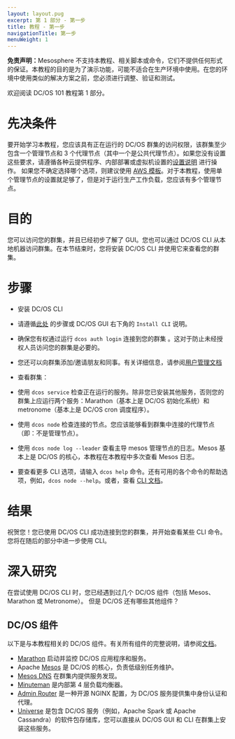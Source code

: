```yaml
---
layout: layout.pug
excerpt: 第 1 部分 - 第一步
title: 教程 - 第一步
navigationTitle: 第一步
menuWeight: 1
---
```


<p class="message--warning"><strong>免责声明：</strong>Mesosphere 不支持本教程、相关脚本或命令，它们不提供任何形式的保证。本教程的目的是为了演示功能，可能不适合在生产环境中使用。在您的环境中使用类似的解决方案之前，您必须进行调整、验证和测试。</p>

欢迎阅读 DC/OS 101 教程第 1 部分。

# 先决条件
要开始学习本教程，您应该具有正在运行的 DC/OS 群集的访问权限，该群集至少包含一个管理节点和 3 个代理节点（其中一个是公共代理节点）。如果您没有设置这些要求，请遵循各种云提供程序、内部部署或虚拟机设置的[设置说明](/cn/1.11/installing/) 进行操作。
如果您不确定选择哪个选项，则建议使用 <a href="https://downloads.dcos.io/dcos/stable/aws.html" target="_blank">AWS 模板</a>。对于本教程，使用单个管理节点的设置就足够了，但是对于运行生产工作负载，您应该有多个管理节点。

# 目的
您可以访问您的群集，并且已经初步了解了 GUI。您也可以通过 DC/OS CLI 从本地机器访问群集。在本节结束时，您将安装 DC/OS CLI 并使用它来查看您的群集。

# 步骤
 * 安装 DC/OS CLI
 * 请遵循[此处](/cn/1.11/cli/install/) 的步骤或 DC/OS GUI 右下角的 `Install CLI` 说明。
 * 确保您有权通过运行 `dcos auth login` 连接到您的群集 。这对于防止未经授权人员访问您的群集是必要的。
 * 您还可以向群集添加/邀请朋友和同事。有关详细信息，请参阅[用户管理文档](/cn/1.11/security/ent/users-groups/)

 * 查看群集：
 * 使用 `dcos service` 检查正在运行的服务。除非您已安装其他服务，否则您的群集上应运行两个服务：Marathon（基本上是 DC/OS 初始化系统）和 metronome（基本上是 DC/OS cron 调度程序）。
 * 使用 `dcos node` 检查连接的节点。您应该能够看到群集中连接的代理节点（即：不是管理节点）。
 * 使用 `dcos node log --leader` 查看主导 mesos 管理节点的日志。Mesos 基本上是 DC/OS 的核心，本教程在本教程中多次查看 Mesos 日志。
 * 要查看更多 CLI 选项，请输入 `dcos help` 命令。还有可用的各个命令的帮助选项，例如，`dcos node --help`。或者，查看 [CLI 文档](/cn/1.11/cli/)。

# 结果
祝贺您！您已使用 DC/OS CLI 成功连接到您的群集，并开始查看某些 CLI 命令。
您将在随后的部分中进一步使用 CLI。

# 深入研究
在尝试使用 DC/OS CLI 时，您已经遇到过几个 DC/OS 组件（包括 Mesos、Marathon 或 Metronome）。
但是 DC/OS 还有哪些其他组件？

## DC/OS 组件
以下是与本教程相关的 DC/OS 组件。有关所有组件的完整说明，请参阅[文档](/cn/1.11/overview/architecture/components/)。
* [Marathon](/cn/1.11/overview/architecture/components/#marathon) 启动并监控 DC/OS 应用程序和服务。
* Apache [Mesos](/cn/1.11/overview/architecture/components/#apache-mesos) 是 DC/OS 的核心，负责低级别任务维护。
* [Mesos DNS](/cn/1.11/overview/architecture/components/#mesos-dns) 在群集内提供服务发现。
* [Minuteman](/cn/1.11/overview/architecture/components/#minuteman) 是内部第 4 层负载均衡器。
* [Admin Router](/cn/1.11/overview/architecture/components/#admin-router) 是一种开源 NGINX 配置，为 DC/OS 服务提供集中身份认证和代理。
* [Universe](/cn/1.11/overview/architecture/components/#dcos-package-manager) 是包含 DC/OS 服务（例如，Apache Spark 或 Apache Cassandra）的软件包存储库，您可以直接从 DC/OS GUI 和 CLI 在群集上安装这些服务。

